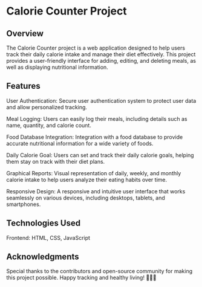 # Calorie Counter Project



## Overview
The Calorie Counter project is a web application designed to help users track their daily calorie intake and manage their diet effectively. This project provides a user-friendly interface for adding, editing, and deleting meals, as well as displaying nutritional information.
## Features
User Authentication: Secure user authentication system to protect user data and allow personalized tracking.

Meal Logging: Users can easily log their meals, including details such as name, quantity, and calorie count.

Food Database Integration: Integration with a food database to provide accurate nutritional information for a wide variety of foods.

Daily Calorie Goal: Users can set and track their daily calorie goals, helping them stay on track with their diet plans.

Graphical Reports: Visual representation of daily, weekly, and monthly calorie intake to help users analyze their eating habits over time.

Responsive Design: A responsive and intuitive user interface that works seamlessly on various devices, including desktops, tablets, and smartphones.
## Technologies Used
Frontend: HTML, CSS, JavaScript
## Acknowledgments
Special thanks to the contributors and open-source community for making this project possible.
Happy tracking and healthy living! 🥦🏋️‍♂️
